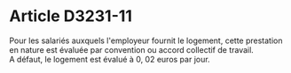 # Article D3231-11

  
Pour les salariés auxquels l'employeur fournit le logement, cette prestation en nature est évaluée par convention ou accord collectif de travail.  
A défaut, le logement est évalué à 0, 02 euros par jour.